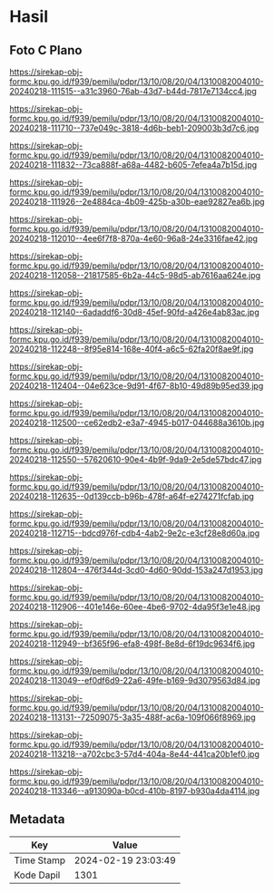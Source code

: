 # Hasil

## Foto C Plano

https://sirekap-obj-formc.kpu.go.id/f939/pemilu/pdpr/13/10/08/20/04/1310082004010-20240218-111515--a31c3960-76ab-43d7-b44d-7817e7134cc4.jpg

https://sirekap-obj-formc.kpu.go.id/f939/pemilu/pdpr/13/10/08/20/04/1310082004010-20240218-111710--737e049c-3818-4d6b-beb1-209003b3d7c6.jpg

https://sirekap-obj-formc.kpu.go.id/f939/pemilu/pdpr/13/10/08/20/04/1310082004010-20240218-111832--73ca888f-a68a-4482-b605-7efea4a7b15d.jpg

https://sirekap-obj-formc.kpu.go.id/f939/pemilu/pdpr/13/10/08/20/04/1310082004010-20240218-111926--2e4884ca-4b09-425b-a30b-eae92827ea6b.jpg

https://sirekap-obj-formc.kpu.go.id/f939/pemilu/pdpr/13/10/08/20/04/1310082004010-20240218-112010--4ee6f7f8-870a-4e60-96a8-24e3316fae42.jpg

https://sirekap-obj-formc.kpu.go.id/f939/pemilu/pdpr/13/10/08/20/04/1310082004010-20240218-112058--21817585-6b2a-44c5-98d5-ab7616aa624e.jpg

https://sirekap-obj-formc.kpu.go.id/f939/pemilu/pdpr/13/10/08/20/04/1310082004010-20240218-112140--6adaddf6-30d8-45ef-90fd-a426e4ab83ac.jpg

https://sirekap-obj-formc.kpu.go.id/f939/pemilu/pdpr/13/10/08/20/04/1310082004010-20240218-112248--8f95e814-168e-40f4-a6c5-62fa20f8ae9f.jpg

https://sirekap-obj-formc.kpu.go.id/f939/pemilu/pdpr/13/10/08/20/04/1310082004010-20240218-112404--04e623ce-9d91-4f67-8b10-49d89b95ed39.jpg

https://sirekap-obj-formc.kpu.go.id/f939/pemilu/pdpr/13/10/08/20/04/1310082004010-20240218-112500--ce62edb2-e3a7-4945-b017-044688a3610b.jpg

https://sirekap-obj-formc.kpu.go.id/f939/pemilu/pdpr/13/10/08/20/04/1310082004010-20240218-112550--57620610-90e4-4b9f-9da9-2e5de57bdc47.jpg

https://sirekap-obj-formc.kpu.go.id/f939/pemilu/pdpr/13/10/08/20/04/1310082004010-20240218-112635--0d139ccb-b96b-478f-a64f-e274271fcfab.jpg

https://sirekap-obj-formc.kpu.go.id/f939/pemilu/pdpr/13/10/08/20/04/1310082004010-20240218-112715--bdcd976f-cdb4-4ab2-9e2c-e3cf28e8d60a.jpg

https://sirekap-obj-formc.kpu.go.id/f939/pemilu/pdpr/13/10/08/20/04/1310082004010-20240218-112804--476f344d-3cd0-4d60-90dd-153a247d1953.jpg

https://sirekap-obj-formc.kpu.go.id/f939/pemilu/pdpr/13/10/08/20/04/1310082004010-20240218-112906--401e146e-60ee-4be6-9702-4da95f3e1e48.jpg

https://sirekap-obj-formc.kpu.go.id/f939/pemilu/pdpr/13/10/08/20/04/1310082004010-20240218-112949--bf365f96-efa8-498f-8e8d-6f19dc9634f6.jpg

https://sirekap-obj-formc.kpu.go.id/f939/pemilu/pdpr/13/10/08/20/04/1310082004010-20240218-113049--ef0df6d9-22a6-49fe-b169-9d3079563d84.jpg

https://sirekap-obj-formc.kpu.go.id/f939/pemilu/pdpr/13/10/08/20/04/1310082004010-20240218-113131--72509075-3a35-488f-ac6a-109f066f8969.jpg

https://sirekap-obj-formc.kpu.go.id/f939/pemilu/pdpr/13/10/08/20/04/1310082004010-20240218-113218--a702cbc3-57d4-404a-8e44-441ca20b1ef0.jpg

https://sirekap-obj-formc.kpu.go.id/f939/pemilu/pdpr/13/10/08/20/04/1310082004010-20240218-113346--a913090a-b0cd-410b-8197-b930a4da4114.jpg


## Metadata

| Key        | Value               |
| ---------- | ------------------- |
| Time Stamp | 2024-02-19 23:03:49 |
| Kode Dapil | 1301                |



